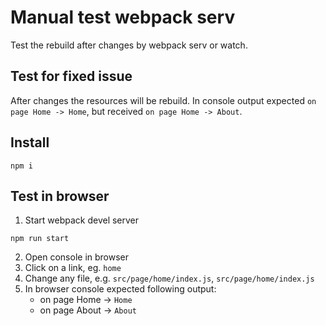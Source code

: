 # Manual test webpack serv

Test the rebuild after changes by webpack serv or watch.

## Test for fixed issue
After changes the resources will be rebuild. In console output expected `on page Home -> Home`, but received `on page Home -> About`.

## Install
```
npm i
```

## Test in browser

1. Start webpack devel server
  ```
  npm run start
  ```
2. Open console in browser
3. Click on a link, eg. `home`
4. Change any file, e.g. `src/page/home/index.js`, `src/page/home/index.js`
5. In browser console expected following output:
   - on page Home -> `Home`
   - on page About -> `About`